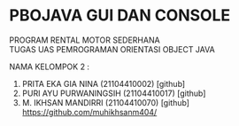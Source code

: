 # PBOJAVA GUI DAN CONSOLE
PROGRAM RENTAL MOTOR  SEDERHANA <BR>
TUGAS UAS PEMROGRAMAN ORIENTASI OBJECT JAVA
 
NAMA KELOMPOK 2 : <br>

1) PRITA EKA GIA NINA 		(21104410002) [github]
2) PURI AYU PURWANINGSIH 	(21104410017) [github]
3) M. IKHSAN MANDIRRI 		(21104410070) [github] https://github.com/muhikhsanm404/

